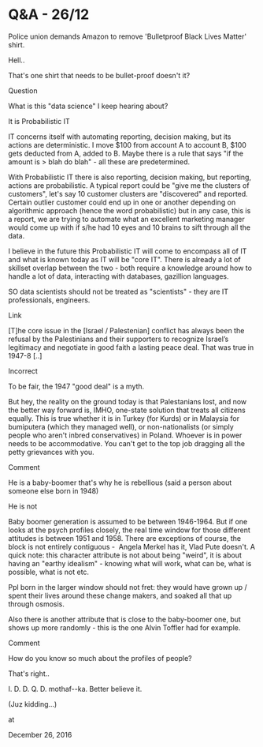 # Q&A - 26/12
Police union demands Amazon to remove 'Bulletproof Black Lives Matter' shirt.

Hell..

That's one shirt that needs to be bullet-proof doesn't it?

Question

What is this "data science" I keep hearing about?

It is Probabilistic IT

IT concerns itself with automating reporting, decision making, but its actions are deterministic. I move $100 from account A to account B, $100 gets deducted from A, added to B. Maybe there is a rule that says "if the amount is > blah do blah" - all these are predetermined.

With Probabilistic IT there is also reporting, decision making, but reporting, actions are probabilistic. A typical report could be "give me the clusters of customers", let's say 10 customer clusters are "discovered" and reported. Certain outlier customer could end up in one or another depending on algorithmic approach (hence the word probabilistic) but in any case, this is a report, we are trying to automate what an excellent marketing manager would come up with if s/he had 10 eyes and 10 brains to sift through all the data.

I believe in the future this Probabilistic IT will come to encompass all of IT and what is known today as IT will be "core IT". There is already a lot of skillset overlap between the two - both require a knowledge around how to handle a lot of data, interacting with databases, gazillion languages.

SO data scientists should not be treated as "scientists" - they are IT professionals, engineers.

Link

[T]he core issue in the [Israel / Palestenian] conflict has always been the refusal by the Palestinians and their supporters to recognize Israel’s legitimacy and negotiate in good faith a lasting peace deal. That was true in 1947-8 [..]

Incorrect

To be fair, the 1947 "good deal" is a myth.

But hey, the reality on the ground today is that Palestanians lost, and now the better way forward is, IMHO, one-state solution that treats all citizens equally. This is true whether it is in Turkey (for Kurds) or in Malaysia for bumiputera (which they managed well), or non-nationalists (or simply people who aren't inbred conservatives) in Poland. Whoever is in power needs to be accommodative. You can't get to the top job dragging all the petty grievances with you.

Comment

He is a baby-boomer that's why he is rebellious (said a person about someone else born in 1948)

He is not

Baby boomer generation is assumed to be between 1946-1964. But if one looks at the psych profiles closely, the real time window for those different attitudes is between 1951 and 1958. There are exceptions of course, the block is not entirely contiguous -  Angela Merkel has it, Vlad Pute doesn't. A quick note: this character attribute is not about being "weird", it is about having an "earthy idealism" - knowing what will work, what can be, what is possible, what is not etc.

Ppl born in the larger window should not fret: they would have grown up / spent their lives around these change makers, and soaked all that up through osmosis.

Also there is another attribute that is close to the baby-boomer one, but shows up more randomly - this is the one Alvin Toffler had for example.

Comment

How do you know so much about the profiles of people?

That's right..

I. D. D. Q. D. mothaf--ka. Better believe it.

(Juz kidding...)







at

December 26, 2016















